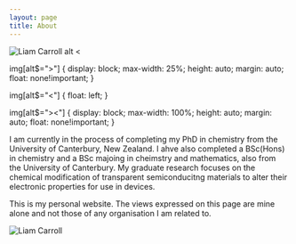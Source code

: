 ```yaml
---
layout: page
title: About
---
```

![Liam Carroll alt <](https://github.com/LRCarroll/Liam-R-Carroll/blob/main/assets/Photo.jpg?raw=true)

img[alt$=">"] {
  display: block;
  max-width: 25%;
  height: auto;
  margin: auto;
  float: none!important;
}

img[alt$="<"] {
  float: left;
}

img[alt$="><"] {
  display: block;
  max-width: 100%;
  height: auto;
  margin: auto;
  float: none!important;
}


 I am currently in the process of completing my PhD in chemistry from the University of Canterbury, New Zealand. I ahve also completed a BSc(Hons) in chemistry and a BSc majoing in cheimstry and mathematics, also from the University of Canterbury. My graduate research focuses on the chemical modification of transparent semiconducitng materials to alter their electronic properties for use in devices.

This is my personal website. The views expressed on this page are mine alone and not those of any organisation I am related to.

![Liam Carroll](https://github.com/LRCarroll/Liam-R-Carroll/blob/main/assets/Photo.jpg?raw=true)